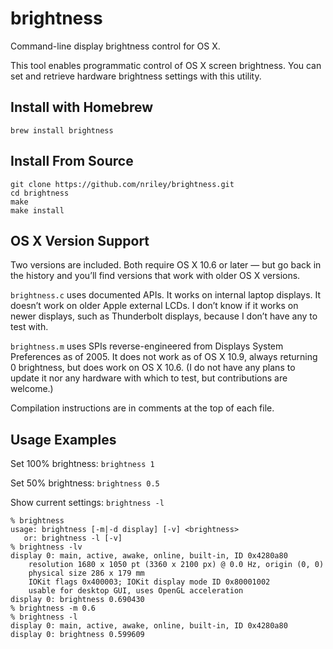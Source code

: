 brightness
==========

Command-line display brightness control for OS X.

This tool enables programmatic control of OS X screen brightness. You can set and retrieve hardware brightness settings with this utility.

Install with Homebrew
--------------------

```brew install brightness```

Install From Source
------------------

```shell
git clone https://github.com/nriley/brightness.git
cd brightness
make
make install
```

OS X Version Support
------------------

Two versions are included.  Both require OS X 10.6 or later — but go back in the history and you’ll find versions that work with older OS X versions.

`brightness.c` uses documented APIs.  It works on internal laptop displays.  It doesn’t work on older Apple external LCDs.  I don’t know if it works on newer displays, such as Thunderbolt displays, because I don’t have any to test with.

`brightness.m` uses SPIs reverse-engineered from Displays System Preferences as of 2005.  It does not work as of OS X 10.9, always returning 0 brightness, but does work on OS X 10.6.  (I do not have any plans to update it nor any hardware with which to test, but contributions are welcome.)

Compilation instructions are in comments at the top of each file.

Usage Examples
-------

Set 100% brightness: ```brightness 1```

Set 50% brightness: ```brightness 0.5```

Show current settings: ```brightness -l```

````
% brightness
usage: brightness [-m|-d display] [-v] <brightness>
   or: brightness -l [-v]
% brightness -lv
display 0: main, active, awake, online, built-in, ID 0x4280a80
	resolution 1680 x 1050 pt (3360 x 2100 px) @ 0.0 Hz, origin (0, 0)
	physical size 286 x 179 mm
	IOKit flags 0x400003; IOKit display mode ID 0x80001002
	usable for desktop GUI, uses OpenGL acceleration
display 0: brightness 0.690430
% brightness -m 0.6
% brightness -l    
display 0: main, active, awake, online, built-in, ID 0x4280a80
display 0: brightness 0.599609
````
